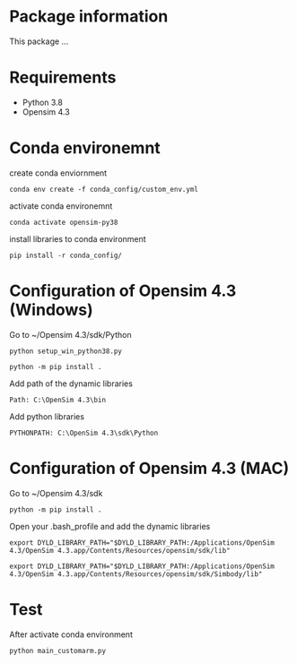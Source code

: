 # Package information
This package ...

# Requirements
- Python 3.8
- Opensim 4.3 
# Conda environemnt
create conda enviornment
<pre><code>conda env create -f conda_config/custom_env.yml </code></pre> 
activate conda environemnt
<pre><code>conda activate opensim-py38 </code></pre> 
install libraries to conda environment
<pre><code>pip install -r conda_config/</code></pre> 

# Configuration of Opensim 4.3 (Windows)
Go to ~/Opensim 4.3/sdk/Python
<pre><code>python setup_win_python38.py</code></pre> 
<pre><code>python -m pip install .</code></pre> 
Add path of the dynamic libraries
<pre><code>Path: C:\OpenSim 4.3\bin</code></pre> 
Add python libraries
<pre><code>PYTHONPATH: C:\OpenSim 4.3\sdk\Python</code></pre> 

# Configuration of Opensim 4.3 (MAC)
Go to ~/Opensim 4.3/sdk
<pre><code>python -m pip install .</code></pre> 
Open your .bash_profile and add the dynamic libraries
<pre><code>export DYLD_LIBRARY_PATH="$DYLD_LIBRARY_PATH:/Applications/OpenSim 4.3/OpenSim 4.3.app/Contents/Resources/opensim/sdk/lib"</code></pre> 
<pre><code>export DYLD_LIBRARY_PATH="$DYLD_LIBRARY_PATH:/Applications/OpenSim 4.3/OpenSim 4.3.app/Contents/Resources/opensim/sdk/Simbody/lib"</code></pre> 
# Test 
After activate conda environment
<pre><code>python main_customarm.py</code></pre> 

